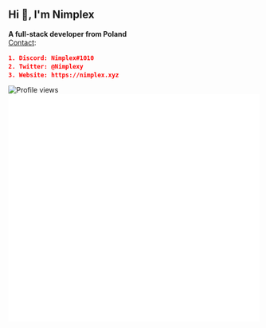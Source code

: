 ## Hi 👋, I'm Nimplex<br/>
**A full-stack developer from Poland**<br/>
[Contact](https://nimplex.xyz/contact):
```json
1. Discord: Nimplex#1010
2. Twitter: @Nimplexy
3. Website: https://nimplex.xyz
```

![Profile views](https://komarev.com/ghpvc/?username=Nimplex) <br/>
![Metrics](https://github.com/Nimplex/Nimplex/blob/master/github-metrics.svg)
